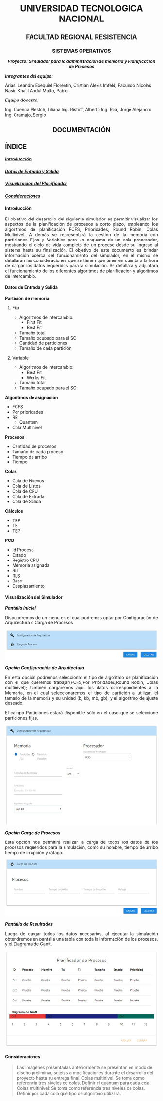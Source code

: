 # <p align="center"> UNIVERSIDAD TECNOLOGICA NACIONAL</p>
## <p align="center"> FACULTAD REGIONAL RESISTENCIA</p>
### <p align="center"> SISTEMAS OPERATIVOS</p>
__*<p align="center"> Proyecto: Simulador para la administración de memoria y Planificación de Procesos</p>*__

__*Integrantes del equipo:*__

Arias, Leandro Exequiel
Florentin, Cristian Alexis
Imfeld, Facundo Nicolas
Nasir, Khalil Abdul
Matto, Pablo

__*Equipo docente:*__

Ing. Cuenca Plestch, Liliana
Ing. Ristoff, Alberto
Ing. Roa, Jorge Alejandro
Ing. Gramajo, Sergio

## <p align="center"> DOCUMENTACIÓN</p>
## __ÍNDICE__
##### [Introducción](#id1)
##### [Datos de Entrada y Salida](#id2)
##### [Visualización del Planificador](#id3)
##### [Consideraciones](#id4)

#### Introducción<a name="id1"></a>
<div style="text-align: justify;"> El objetivo del desarrollo del siguiente simulador es permitir visualizar los aspectos de la planificación de procesos a corto plazo, empleando los algoritmos de planificación FCFS, Prioridades, Round Robin, Colas Multinivel. A demás se representará la gestión de la memoria con particiones Fijas y Variables para un esquema de un solo procesador, mostrando el ciclo de vida completo de un proceso desde su ingreso al sistema hasta su finalización. El objetivo de este documento es brindar información acerca del funcionamiento del simulador, en el mismo se detallaran las consideraciones que se tienen que tener en cuenta a la hora de cargar los datos requeridos para la simulación. Se detallara y adjuntara el funcionamiento de los diferentes algoritmos de planificacion y algoritmos de intercambio.</div>

#### Datos de Entrada y Salida<a name="id2"></a>

__Partición de memoria__
1. Fija
	* Algoritmos de intercambio:
		* First Fit
		* Best Fit
	* Tamaño total
	* Tamaño ocupado para el SO
	* Cantidad de particiones
	* Tamaño de cada partición

2. Variable
	* Algoritmos de intercambio:
		* Best Fit
		* Works Fit
	* Tamaño total
	* Tamaño ocupado para el SO

__Algoritmos de asignación__
* FCFS
* Por prioridades
* RR
	* Quantum
* Cola Multinivel

__Procesos__
* Cantidad de procesos
* Tamaño de cada proceso
* Tiempo de arribo
* Tiempo 

__Colas__
* Cola de Nuevos
* Cola de Listos
* Cola de CPU
* Cola de Entrada
* Cola de Salida

__Cálculos__
* TRP
* TE
* TEP

__PCB__
* Id Proceso
* Estado
* Registro CPU
* Memoria asignada
* RLI
* RLS
* Base
* Desplazamiento

#### Visualización del Simulador<a name="id3"></a>
__*Pantalla Inicial*__
<p style='text-align: justify;'>Dispondremos de un menu en el cual podremos optar por Configuración de Arquitectura o Carga de Procesos
</p>

![alt text](https://github.com/cristianalexs96/SO-C1G2/blob/master/Documentacion/img2.jpeg "Pantalla entrada de Datos")


__*Opción Configuración de Arquitectura*__
<p style='text-align: justify;'>En esta opción podremos seleccionar el tipo de algoritmo de planificación con el que queremos trabajar(FCFS,Por Prioridades,Round Robin, Colas multinivel); también cargaremos aquí los datos correspondientes a la Memoria, en el cual seleccionaremos el tipo de partición a utilizar, el tamaño de la memoria y su unidad (b, kb, mb, gb), y el algoritmo de ajuste deseado.</p>
<p style='text-align: justify;'>El campo Particiones estará disponible sólo en el caso que se seleccione particiones fijas.</p>

![alt text](https://github.com/cristianalexs96/SO-C1G2/blob/master/Documentacion/img3.jpeg "Pantalla entrada de Datos")

__*Opción Carga de Procesos*__
<p style='text-align: justify;'>Esta opción nos permitirá realizar la carga de todos los datos de los procesos requeridos para la simulación, como su nombre, tiempo de arribo tiempo de irrupción y ráfaga.</p>

![alt text](https://github.com/cristianalexs96/SO-C1G2/blob/master/Documentacion/img4.jpeg "Pantalla entrada de Datos")

__*Pantalla de Resultados*__
<p style='text-align: justify;'>Luego de cargar todos los datos necesarios, al ejecutar la simulación obtendremos en pantalla una tabla con toda la información de los procesos, y el Diagrama de Gantt.</p>

![alt text](https://github.com/cristianalexs96/SO-C1G2/blob/master/Documentacion/img5.jpeg "Pantalla entrada de Datos")

#### Consideraciones<a name="id4"></a>
> Las imagenes presentadas anteriormente se presentan en modo de diseño preliminar, sujetas a modificaciones durante el desarrollo del proyecto hasta su entrega final.
Colas multinivel: Se toma como referencia tres niveles de colas. Definir el quantum para cada cola.
> Colas multinivel: Se toma como referencia tres niveles de colas. Definir por cada cola qué tipo de algoritmo utilizará.